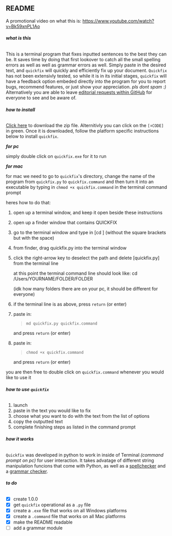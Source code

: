 ## README

A promotional video on what this is:
https://www.youtube.com/watch?v=Bk59xnPL1Ao

###### **what is this**
This is a terminal program that fixes inputted sentences to the best they can be. It saves time by doing that first lookover to catch all the small spelling errors as well as well as grammar errors as well. Simply paste in the desired text, and `quickfix` will quickly and efficiently fix up your document. `Quickfix` has not been extensivly tested, so while it is in its initial stages, `quickfix` will have a feedback option embeded directly into the program for you to report bugs, recommend features, or just show your appreciation. _pls dont spam :)_ Alternatively you are able to leave [editorial requests within GitHub](https://github.com/there-are-higher-beings/quickfix/pulls) for everyone to see and be aware of.

###### **how to install**

[Click here](https://github.com/there-are-higher-beings/quickfix/archive/main.zip) to download the zip file. Alternitivly you can click on the `[⬇CODE]` in green. Once it is downloaded, follow the platform specific instructions below to install `quickfix`.

***for pc***

simply double click on `quickfix.exe` for it to run

***for mac***

for mac we need to go to `quickfix`'s directory, change the name of the program from `quickfix.py` to `quickfix.command`
and then turn it into an executable by typing in `chmod +x quickfix.command` in the terminal command prompt

heres how to do that:
1. open up a terminal window, and keep it open beside these instructions
2. open up a finder window that contains QUICKFIX
3. go to the terminal window and type in [cd ] (without the square brackets but with the space)
4. from finder, drag quickfix.py into the terminal window
5. click the right-arrow key to deselect the path and delete [quickfix.py] from the terminal line

	at this point the terminal command line should look like:
		cd /Users/YOURNAME/FOLDER/FOLDER 

	(idk how many folders there are on your pc, it should be different for everyone)


6. if the terminal line is as above, press `return` (or enter)

7. paste in:
	>`md quickfix.py quickfix.command`

	and press `return` (or enter)

8. paste in:
	>`chmod +x quickfix.command`

	and press `return` (or enter)

you are then free to double click on `quickfix.command` whenever you would like to use it


###### **how to use `quickfix`**

1. launch
2. paste in the text you would like to fix
3. choose what you want to do with the text from the list of options
4. copy the outputted text
5. complete finishing steps as listed in the command prompt

###### **how it works**

`Quickfix` was developed in python to work in inside of Terminal *(command prompt on pc)* for user interaction. It takes advatage of different string manipulation funcions that come with Python, as well as a [spellchecker](https://pypi.org/project/pyspellchecker/) and a [grammar checker](https://predictivehacks.com/languagetool-grammar-and-spell-checker-in-python/).

###### **to do**

- [x] create 1.0.0
- [x] get `quickfix` operational as a `.py` file
- [x] create a `.exe` file that works on all Windows platforms
- [x] create a `.command` file that works on all Mac platforms
- [x] make the README readable
- [ ] add a grammar module

